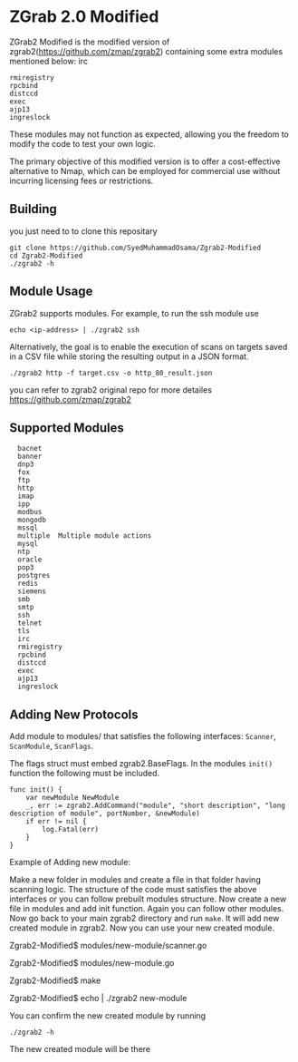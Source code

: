 ZGrab 2.0 Modified
==================

ZGrab2 Modified is the modified version of zgrab2(https://github.com/zmap/zgrab2) containing some extra modules mentioned below:
irc 

```
rmiregistry
rpcbind
distccd
exec
ajp13
ingreslock
```

These modules may not function as expected, allowing you the freedom to modify the code to test your own logic.

The primary objective of this modified version is to offer a cost-effective alternative to Nmap, which can be employed for commercial use without incurring licensing fees or restrictions.


## Building

you just need to to clone this repositary

```
git clone https://github.com/SyedMuhammadOsama/Zgrab2-Modified
cd Zgrab2-Modified
./zgrab2 -h
```

## Module Usage 

ZGrab2 supports modules. For example, to run the ssh module use

```
echo <ip-address> | ./zgrab2 ssh
```
Alternatively, the goal is to enable the execution of scans on targets saved in a CSV file while storing the resulting output in a JSON format.
```
./zgrab2 http -f target.csv -o http_80_result.json
```
you can refer to zgrab2 original repo for more detailes https://github.com/zmap/zgrab2

## Supported Modules

```
  bacnet	
  banner
  dnp3  
  fox 
  ftp
  http
  imap
  ipp
  modbus
  mongodb
  mssql
  multiple  Multiple module actions
  mysql
  ntp
  oracle
  pop3
  postgres
  redis
  siemens
  smb
  smtp
  ssh
  telnet
  tls
  irc
  rmiregistry
  rpcbind
  distccd
  exec
  ajp13
  ingreslock
  ```

## Adding New Protocols 

Add module to modules/ that satisfies the following interfaces: `Scanner`, `ScanModule`, `ScanFlags`.

The flags struct must embed zgrab2.BaseFlags. In the modules `init()` function the following must be included. 

```
func init() {
    var newModule NewModule
    _, err := zgrab2.AddCommand("module", "short description", "long description of module", portNumber, &newModule)
    if err != nil {
        log.Fatal(err)
    }
}
```
Example of Adding new module:

Make a new folder in modules and create a file in that folder having scanning logic.
The structure of the code must satisfies the above interfaces or you can follow prebuilt modules structure.
Now create a new file in modules and add init function. Again you can follow other modules.
Now go back to your main zgrab2 directory and run ``` make ```.
It will add new created module in zgrab2.
Now you can use your new created module.

Zgrab2-Modified$ modules/new-module/scanner.go

Zgrab2-Modified$ modules/new-module.go

Zgrab2-Modified$ make 

Zgrab2-Modified$ echo <ip-address> | ./zgrab2 new-module

You can confirm the new created module by running 
```
./zgrab2 -h
```
The new created module will be there 



